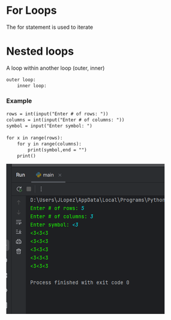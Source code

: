 # For Loops

The for statement is used to iterate




# Nested loops

A loop within another loop (outer, inner)

    outer loop:
        inner loop:

### Example

    rows = int(input("Enter # of rows: "))
    columns = int(input("Enter # of columns: "))
    symbol = input("Enter symbol: ")

    for x in range(rows):
        for y in range(columns):
            print(symbol,end = "")
        print()

![alt text](image.png)